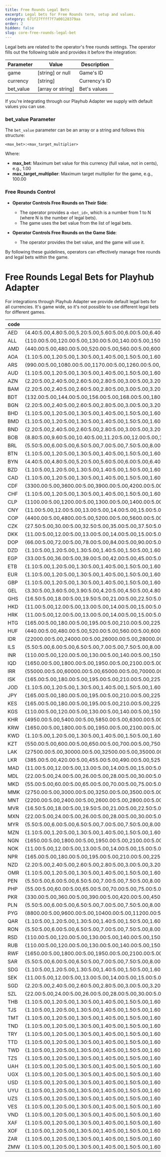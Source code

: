 ```yaml
---
title: Free Rounds Legal Bets
excerpt: Legal bets for Free Rounds term, setup and values.
category: 671f27ffff7f7a00128379aa
order: 2
hidden: false
slug: core-free-rounds-legal-bet
---
```


Legal bets are related to the operator's free rounds settings. The operator fills out the following table and provides it before the integration:

| Parameter | Value             | Description   |
| --------- | ----------------- | ------------- |
| game      | [string] or null  | Game's ID     |
| currency  | [string]          | Currency's ID |
| bet_value | [array or string] | Bet's values  |

If you're integrating through our Playhub Adapter we supply with default values you can use.

### bet_value Parameter

The `bet_value` parameter can be an array or a string and follows this structure:

```
<max_bet>:<max_target_multiplier>
```

Where:

- **max_bet**: Maximum bet value for this currency (full value, not in cents), e.g., 1.00
- **max_target_multiplier**: Maximum target multiplier for the game, e.g., 100.00

### Free Rounds Control

- **Operator Controls Free Rounds on Their Side**:

  - The operator provides a `<bet_id>`, which is a number from 1 to N (where N is the number of legal bets).
  - The game uses the bet value from the list of legal bets.

- **Operator Controls Free Rounds on the Game Side**:
  - The operator provides the bet value, and the game will use it.

By following these guidelines, operators can effectively manage free rounds and legal bets within the game.

# Free Rounds Legal Bets for Playhub Adapter

For integrations through Playhub Adapter we provide default legal bets for all currencies.
It's game wide, so it's not possible to use different legal bets for different games.

| code | bets                                                                                                                                                                                                                                                      |
| ---- | --------------------------------------------------------------------------------------------------------------------------------------------------------------------------------------------------------------------------------------------------------- |
| AED  | {4.40:5.00,4.80:5.00,5.20:5.00,5.60:5.00,6.00:5.00,6.40:5.00,6.80:5.00,7.20:5.00,7.60:5.00,8.00:5.00,8.80:5.00,9.60:5.00,10.40:5.00,11.20:5.00,12.00:5.00,20.00:5.00,40.00:5.00}')                                                                        |
| ALL  | {110.00:5.00,120.00:5.00,130.00:5.00,140.00:5.00,150.00:5.00,160.00:5.00,170.00:5.00,180.00:5.00,190.00:5.00,200.00:5.00,220.00:5.00,240.00:5.00,260.00:5.00,280.00:5.00,300.00:5.00,500.00:5.00,1000.00:5.00}')                                          |
| AMD  | {440.00:5.00,480.00:5.00,520.00:5.00,560.00:5.00,600.00:5.00,640.00:5.00,680.00:5.00,720.00:5.00,760.00:5.00,800.00:5.00,880.00:5.00,960.00:5.00,1040.00:5.00,1120.00:5.00,1200.00:5.00,2000.00:5.00,4000.00:5.00}')                                      |
| AOA  | {1.10:5.00,1.20:5.00,1.30:5.00,1.40:5.00,1.50:5.00,1.60:5.00,1.70:5.00,1.80:5.00,1.90:5.00,2.00:5.00,2.20:5.00,2.40:5.00,2.60:5.00,2.80:5.00,3.00:5.00,5.00:5.00,10.00:5.00}')                                                                            |
| ARS  | {990.00:5.00,1080.00:5.00,1170.00:5.00,1260.00:5.00,1350.00:5.00,1440.00:5.00,1530.00:5.00,1620.00:5.00,1710.00:5.00,1800.00:5.00,1980.00:5.00,2160.00:5.00,2340.00:5.00,2520.00:5.00,2700.00:5.00,4500.00:5.00,9000.00:5.00}')                           |
| AUD  | {1.10:5.00,1.20:5.00,1.30:5.00,1.40:5.00,1.50:5.00,1.60:5.00,1.70:5.00,1.80:5.00,1.90:5.00,2.00:5.00,2.20:5.00,2.40:5.00,2.60:5.00,2.80:5.00,3.00:5.00,5.00:5.00,10.00:5.00}')                                                                            |
| AZN  | {2.20:5.00,2.40:5.00,2.60:5.00,2.80:5.00,3.00:5.00,3.20:5.00,3.40:5.00,3.60:5.00,3.80:5.00,4.00:5.00,4.40:5.00,4.80:5.00,5.20:5.00,5.60:5.00,6.00:5.00,10.00:5.00,20.00:5.00}')                                                                           |
| BAM  | {2.20:5.00,2.40:5.00,2.60:5.00,2.80:5.00,3.00:5.00,3.20:5.00,3.40:5.00,3.60:5.00,3.80:5.00,4.00:5.00,4.40:5.00,4.80:5.00,5.20:5.00,5.60:5.00,6.00:5.00,10.00:5.00,20.00:5.00}')                                                                           |
| BDT  | {132.00:5.00,144.00:5.00,156.00:5.00,168.00:5.00,180.00:5.00,192.00:5.00,204.00:5.00,216.00:5.00,228.00:5.00,240.00:5.00,264.00:5.00,288.00:5.00,312.00:5.00,336.00:5.00,360.00:5.00,600.00:5.00,1200.00:5.00}')                                          |
| BGN  | {2.20:5.00,2.40:5.00,2.60:5.00,2.80:5.00,3.00:5.00,3.20:5.00,3.40:5.00,3.60:5.00,3.80:5.00,4.00:5.00,4.40:5.00,4.80:5.00,5.20:5.00,5.60:5.00,6.00:5.00,10.00:5.00,20.00:5.00}')                                                                           |
| BHD  | {1.10:5.00,1.20:5.00,1.30:5.00,1.40:5.00,1.50:5.00,1.60:5.00,1.70:5.00,1.80:5.00,1.90:5.00,2.00:5.00,2.20:5.00,2.40:5.00,2.60:5.00,2.80:5.00,3.00:5.00,5.00:5.00,10.00:5.00}')                                                                            |
| BMD  | {1.10:5.00,1.20:5.00,1.30:5.00,1.40:5.00,1.50:5.00,1.60:5.00,1.70:5.00,1.80:5.00,1.90:5.00,2.00:5.00,2.20:5.00,2.40:5.00,2.60:5.00,2.80:5.00,3.00:5.00,5.00:5.00,10.00:5.00}')                                                                            |
| BND  | {2.20:5.00,2.40:5.00,2.60:5.00,2.80:5.00,3.00:5.00,3.20:5.00,3.40:5.00,3.60:5.00,3.80:5.00,4.00:5.00,4.40:5.00,4.80:5.00,5.20:5.00,5.60:5.00,6.00:5.00,10.00:5.00,20.00:5.00}')                                                                           |
| BOB  | {8.80:5.00,9.60:5.00,10.40:5.00,11.20:5.00,12.00:5.00,12.80:5.00,13.60:5.00,14.40:5.00,15.20:5.00,16.00:5.00,17.60:5.00,19.20:5.00,20.80:5.00,22.40:5.00,24.00:5.00,40.00:5.00,80.00:5.00}')                                                              |
| BRL  | {5.50:5.00,6.00:5.00,6.50:5.00,7.00:5.00,7.50:5.00,8.00:5.00,8.50:5.00,9.00:5.00,9.50:5.00,10.00:5.00,11.00:5.00,12.00:5.00,13.00:5.00,14.00:5.00,15.00:5.00,25.00:5.00,50.00:5.00}')                                                                     |
| BTN  | {1.10:5.00,1.20:5.00,1.30:5.00,1.40:5.00,1.50:5.00,1.60:5.00,1.70:5.00,1.80:5.00,1.90:5.00,2.00:5.00,2.20:5.00,2.40:5.00,2.60:5.00,2.80:5.00,3.00:5.00,5.00:5.00,10.00:5.00}')                                                                            |
| BYN  | {4.40:5.00,4.80:5.00,5.20:5.00,5.60:5.00,6.00:5.00,6.40:5.00,6.80:5.00,7.20:5.00,7.60:5.00,8.00:5.00,8.80:5.00,9.60:5.00,10.40:5.00,11.20:5.00,12.00:5.00,20.00:5.00,40.00:5.00}')                                                                        |
| BZD  | {1.10:5.00,1.20:5.00,1.30:5.00,1.40:5.00,1.50:5.00,1.60:5.00,1.70:5.00,1.80:5.00,1.90:5.00,2.00:5.00,2.20:5.00,2.40:5.00,2.60:5.00,2.80:5.00,3.00:5.00,5.00:5.00,10.00:5.00}')                                                                            |
| CAD  | {1.10:5.00,1.20:5.00,1.30:5.00,1.40:5.00,1.50:5.00,1.60:5.00,1.70:5.00,1.80:5.00,1.90:5.00,2.00:5.00,2.20:5.00,2.40:5.00,2.60:5.00,2.80:5.00,3.00:5.00,5.00:5.00,10.00:5.00}')                                                                            |
| CDF  | {3300.00:5.00,3600.00:5.00,3900.00:5.00,4200.00:5.00,4500.00:5.00,4800.00:5.00,5100.00:5.00,5400.00:5.00,5700.00:5.00,6000.00:5.00,6600.00:5.00,7200.00:5.00,7800.00:5.00,8400.00:5.00,9000.00:5.00,15000.00:5.00,30000.00:5.00}')                        |
| CHF  | {1.10:5.00,1.20:5.00,1.30:5.00,1.40:5.00,1.50:5.00,1.60:5.00,1.70:5.00,1.80:5.00,1.90:5.00,2.00:5.00,2.20:5.00,2.40:5.00,2.60:5.00,2.80:5.00,3.00:5.00,5.00:5.00,10.00:5.00}')                                                                            |
| CLP  | {1100.00:5.00,1200.00:5.00,1300.00:5.00,1400.00:5.00,1500.00:5.00,1600.00:5.00,1700.00:5.00,1800.00:5.00,1900.00:5.00,2000.00:5.00,2200.00:5.00,2400.00:5.00,2600.00:5.00,2800.00:5.00,3000.00:5.00,5000.00:5.00,10000.00:5.00}')                         |
| CNY  | {11.00:5.00,12.00:5.00,13.00:5.00,14.00:5.00,15.00:5.00,16.00:5.00,17.00:5.00,18.00:5.00,19.00:5.00,20.00:5.00,22.00:5.00,24.00:5.00,26.00:5.00,28.00:5.00,30.00:5.00,50.00:5.00,100.00:5.00}')                                                           |
| COP  | {4400.00:5.00,4800.00:5.00,5200.00:5.00,5600.00:5.00,6000.00:5.00,6400.00:5.00,6800.00:5.00,7200.00:5.00,7600.00:5.00,8000.00:5.00,8800.00:5.00,9600.00:5.00,10400.00:5.00,11200.00:5.00,12000.00:5.00,20000.00:5.00,40000.00:5.00}')                     |
| CZK  | {27.50:5.00,30.00:5.00,32.50:5.00,35.00:5.00,37.50:5.00,40.00:5.00,42.50:5.00,45.00:5.00,47.50:5.00,50.00:5.00,55.00:5.00,60.00:5.00,65.00:5.00,70.00:5.00,75.00:5.00,125.00:5.00,250.00:5.00}')                                                          |
| DKK  | {11.00:5.00,12.00:5.00,13.00:5.00,14.00:5.00,15.00:5.00,16.00:5.00,17.00:5.00,18.00:5.00,19.00:5.00,20.00:5.00,22.00:5.00,24.00:5.00,26.00:5.00,28.00:5.00,30.00:5.00,50.00:5.00,100.00:5.00}')                                                           |
| DOP  | {66.00:5.00,72.00:5.00,78.00:5.00,84.00:5.00,90.00:5.00,96.00:5.00,102.00:5.00,108.00:5.00,114.00:5.00,120.00:5.00,132.00:5.00,144.00:5.00,156.00:5.00,168.00:5.00,180.00:5.00,300.00:5.00,600.00:5.00}')                                                 |
| DZD  | {1.10:5.00,1.20:5.00,1.30:5.00,1.40:5.00,1.50:5.00,1.60:5.00,1.70:5.00,1.80:5.00,1.90:5.00,2.00:5.00,2.20:5.00,2.40:5.00,2.60:5.00,2.80:5.00,3.00:5.00,5.00:5.00,10.00:5.00}')                                                                            |
| EGP  | {33.00:5.00,36.00:5.00,39.00:5.00,42.00:5.00,45.00:5.00,48.00:5.00,51.00:5.00,54.00:5.00,57.00:5.00,60.00:5.00,66.00:5.00,72.00:5.00,78.00:5.00,84.00:5.00,90.00:5.00,150.00:5.00,300.00:5.00}')                                                          |
| ETB  | {1.10:5.00,1.20:5.00,1.30:5.00,1.40:5.00,1.50:5.00,1.60:5.00,1.70:5.00,1.80:5.00,1.90:5.00,2.00:5.00,2.20:5.00,2.40:5.00,2.60:5.00,2.80:5.00,3.00:5.00,5.00:5.00,10.00:5.00}')                                                                            |
| EUR  | {1.10:5.00,1.20:5.00,1.30:5.00,1.40:5.00,1.50:5.00,1.60:5.00,1.70:5.00,1.80:5.00,1.90:5.00,2.00:5.00,2.20:5.00,2.40:5.00,2.60:5.00,2.80:5.00,3.00:5.00,5.00:5.00,10.00:5.00}')                                                                            |
| GBP  | {1.10:5.00,1.20:5.00,1.30:5.00,1.40:5.00,1.50:5.00,1.60:5.00,1.70:5.00,1.80:5.00,1.90:5.00,2.00:5.00,2.20:5.00,2.40:5.00,2.60:5.00,2.80:5.00,3.00:5.00,5.00:5.00,10.00:5.00}')                                                                            |
| GEL  | {3.30:5.00,3.60:5.00,3.90:5.00,4.20:5.00,4.50:5.00,4.80:5.00,5.10:5.00,5.40:5.00,5.70:5.00,6.00:5.00,6.60:5.00,7.20:5.00,7.80:5.00,8.40:5.00,9.00:5.00,15.00:5.00,30.00:5.00}')                                                                           |
| GHS  | {16.50:5.00,18.00:5.00,19.50:5.00,21.00:5.00,22.50:5.00,24.00:5.00,25.50:5.00,27.00:5.00,28.50:5.00,30.00:5.00,33.00:5.00,36.00:5.00,39.00:5.00,42.00:5.00,45.00:5.00,75.00:5.00,150.00:5.00}')                                                           |
| HKD  | {11.00:5.00,12.00:5.00,13.00:5.00,14.00:5.00,15.00:5.00,16.00:5.00,17.00:5.00,18.00:5.00,19.00:5.00,20.00:5.00,22.00:5.00,24.00:5.00,26.00:5.00,28.00:5.00,30.00:5.00,50.00:5.00,100.00:5.00}')                                                           |
| HRK  | {11.00:5.00,12.00:5.00,13.00:5.00,14.00:5.00,15.00:5.00,16.00:5.00,17.00:5.00,18.00:5.00,19.00:5.00,20.00:5.00,22.00:5.00,24.00:5.00,26.00:5.00,28.00:5.00,30.00:5.00,50.00:5.00,100.00:5.00}')                                                           |
| HTG  | {165.00:5.00,180.00:5.00,195.00:5.00,210.00:5.00,225.00:5.00,240.00:5.00,255.00:5.00,270.00:5.00,285.00:5.00,300.00:5.00,330.00:5.00,360.00:5.00,390.00:5.00,420.00:5.00,450.00:5.00,750.00:5.00,1500.00:5.00}')                                          |
| HUF  | {440.00:5.00,480.00:5.00,520.00:5.00,560.00:5.00,600.00:5.00,640.00:5.00,680.00:5.00,720.00:5.00,760.00:5.00,800.00:5.00,880.00:5.00,960.00:5.00,1040.00:5.00,1120.00:5.00,1200.00:5.00,2000.00:5.00,4000.00:5.00}')                                      |
| IDR  | {22000.00:5.00,24000.00:5.00,26000.00:5.00,28000.00:5.00,30000.00:5.00,32000.00:5.00,34000.00:5.00,36000.00:5.00,38000.00:5.00,40000.00:5.00,44000.00:5.00,48000.00:5.00,52000.00:5.00,56000.00:5.00,60000.00:5.00,100000.00:5.00,200000.00:5.00}')       |
| ILS  | {5.50:5.00,6.00:5.00,6.50:5.00,7.00:5.00,7.50:5.00,8.00:5.00,8.50:5.00,9.00:5.00,9.50:5.00,10.00:5.00,11.00:5.00,12.00:5.00,13.00:5.00,14.00:5.00,15.00:5.00,25.00:5.00,50.00:5.00}')                                                                     |
| INR  | {110.00:5.00,120.00:5.00,130.00:5.00,140.00:5.00,150.00:5.00,160.00:5.00,170.00:5.00,180.00:5.00,190.00:5.00,200.00:5.00,220.00:5.00,240.00:5.00,260.00:5.00,280.00:5.00,300.00:5.00,500.00:5.00,1000.00:5.00}')                                          |
| IQD  | {1650.00:5.00,1800.00:5.00,1950.00:5.00,2100.00:5.00,2250.00:5.00,2400.00:5.00,2550.00:5.00,2700.00:5.00,2850.00:5.00,3000.00:5.00,3300.00:5.00,3600.00:5.00,3900.00:5.00,4200.00:5.00,4500.00:5.00,7500.00:5.00,15000.00:5.00}')                         |
| IRR  | {55000.00:5.00,60000.00:5.00,65000.00:5.00,70000.00:5.00,75000.00:5.00,80000.00:5.00,85000.00:5.00,90000.00:5.00,95000.00:5.00,100000.00:5.00,110000.00:5.00,120000.00:5.00,130000.00:5.00,140000.00:5.00,150000.00:5.00,250000.00:5.00,500000.00:5.00}') |
| ISK  | {165.00:5.00,180.00:5.00,195.00:5.00,210.00:5.00,225.00:5.00,240.00:5.00,255.00:5.00,270.00:5.00,285.00:5.00,300.00:5.00,330.00:5.00,360.00:5.00,390.00:5.00,420.00:5.00,450.00:5.00,750.00:5.00,1500.00:5.00}')                                          |
| JOD  | {1.10:5.00,1.20:5.00,1.30:5.00,1.40:5.00,1.50:5.00,1.60:5.00,1.70:5.00,1.80:5.00,1.90:5.00,2.00:5.00,2.20:5.00,2.40:5.00,2.60:5.00,2.80:5.00,3.00:5.00,5.00:5.00,10.00:5.00}')                                                                            |
| JPY  | {165.00:5.00,180.00:5.00,195.00:5.00,210.00:5.00,225.00:5.00,240.00:5.00,255.00:5.00,270.00:5.00,285.00:5.00,300.00:5.00,330.00:5.00,360.00:5.00,390.00:5.00,420.00:5.00,450.00:5.00,750.00:5.00,1500.00:5.00}')                                          |
| KES  | {165.00:5.00,180.00:5.00,195.00:5.00,210.00:5.00,225.00:5.00,240.00:5.00,255.00:5.00,270.00:5.00,285.00:5.00,300.00:5.00,330.00:5.00,360.00:5.00,390.00:5.00,420.00:5.00,450.00:5.00,750.00:5.00,1500.00:5.00}')                                          |
| KGS  | {110.00:5.00,120.00:5.00,130.00:5.00,140.00:5.00,150.00:5.00,160.00:5.00,170.00:5.00,180.00:5.00,190.00:5.00,200.00:5.00,220.00:5.00,240.00:5.00,260.00:5.00,280.00:5.00,300.00:5.00,500.00:5.00,1000.00:5.00}')                                          |
| KHR  | {4950.00:5.00,5400.00:5.00,5850.00:5.00,6300.00:5.00,6750.00:5.00,7200.00:5.00,7650.00:5.00,8100.00:5.00,8550.00:5.00,9000.00:5.00,9900.00:5.00,10800.00:5.00,11700.00:5.00,12600.00:5.00,13500.00:5.00,22500.00:5.00,45000.00:5.00}')                    |
| KRW  | {1650.00:5.00,1800.00:5.00,1950.00:5.00,2100.00:5.00,2250.00:5.00,2400.00:5.00,2550.00:5.00,2700.00:5.00,2850.00:5.00,3000.00:5.00,3300.00:5.00,3600.00:5.00,3900.00:5.00,4200.00:5.00,4500.00:5.00,7500.00:5.00,15000.00:5.00}')                         |
| KWD  | {1.10:5.00,1.20:5.00,1.30:5.00,1.40:5.00,1.50:5.00,1.60:5.00,1.70:5.00,1.80:5.00,1.90:5.00,2.00:5.00,2.20:5.00,2.40:5.00,2.60:5.00,2.80:5.00,3.00:5.00,5.00:5.00,10.00:5.00}')                                                                            |
| KZT  | {550.00:5.00,600.00:5.00,650.00:5.00,700.00:5.00,750.00:5.00,800.00:5.00,850.00:5.00,900.00:5.00,950.00:5.00,1000.00:5.00,1100.00:5.00,1200.00:5.00,1300.00:5.00,1400.00:5.00,1500.00:5.00,2500.00:5.00,5000.00:5.00}')                                   |
| LAK  | {27500.00:5.00,30000.00:5.00,32500.00:5.00,35000.00:5.00,37500.00:5.00,40000.00:5.00,42500.00:5.00,45000.00:5.00,47500.00:5.00,50000.00:5.00,55000.00:5.00,60000.00:5.00,65000.00:5.00,70000.00:5.00,75000.00:5.00,125000.00:5.00,250000.00:5.00}')       |
| LKR  | {385.00:5.00,420.00:5.00,455.00:5.00,490.00:5.00,525.00:5.00,560.00:5.00,595.00:5.00,630.00:5.00,665.00:5.00,700.00:5.00,770.00:5.00,840.00:5.00,910.00:5.00,980.00:5.00,1050.00:5.00,1750.00:5.00,3500.00:5.00}')                                        |
| MAD  | {11.00:5.00,12.00:5.00,13.00:5.00,14.00:5.00,15.00:5.00,16.00:5.00,17.00:5.00,18.00:5.00,19.00:5.00,20.00:5.00,22.00:5.00,24.00:5.00,26.00:5.00,28.00:5.00,30.00:5.00,50.00:5.00,100.00:5.00}')                                                           |
| MDL  | {22.00:5.00,24.00:5.00,26.00:5.00,28.00:5.00,30.00:5.00,32.00:5.00,34.00:5.00,36.00:5.00,38.00:5.00,40.00:5.00,44.00:5.00,48.00:5.00,52.00:5.00,56.00:5.00,60.00:5.00,100.00:5.00,200.00:5.00}')                                                          |
| MKD  | {55.00:5.00,60.00:5.00,65.00:5.00,70.00:5.00,75.00:5.00,80.00:5.00,85.00:5.00,90.00:5.00,95.00:5.00,100.00:5.00,110.00:5.00,120.00:5.00,130.00:5.00,140.00:5.00,150.00:5.00,250.00:5.00,500.00:5.00}')                                                    |
| MMK  | {2750.00:5.00,3000.00:5.00,3250.00:5.00,3500.00:5.00,3750.00:5.00,4000.00:5.00,4250.00:5.00,4500.00:5.00,4750.00:5.00,5000.00:5.00,5500.00:5.00,6000.00:5.00,6500.00:5.00,7000.00:5.00,7500.00:5.00,12500.00:5.00,25000.00:5.00}')                        |
| MNT  | {2200.00:5.00,2400.00:5.00,2600.00:5.00,2800.00:5.00,3000.00:5.00,3200.00:5.00,3400.00:5.00,3600.00:5.00,3800.00:5.00,4000.00:5.00,4400.00:5.00,4800.00:5.00,5200.00:5.00,5600.00:5.00,6000.00:5.00,10000.00:5.00,20000.00:5.00}')                        |
| MVR  | {16.50:5.00,18.00:5.00,19.50:5.00,21.00:5.00,22.50:5.00,24.00:5.00,25.50:5.00,27.00:5.00,28.50:5.00,30.00:5.00,33.00:5.00,36.00:5.00,39.00:5.00,42.00:5.00,45.00:5.00,75.00:5.00,150.00:5.00}')                                                           |
| MXN  | {22.00:5.00,24.00:5.00,26.00:5.00,28.00:5.00,30.00:5.00,32.00:5.00,34.00:5.00,36.00:5.00,38.00:5.00,40.00:5.00,44.00:5.00,48.00:5.00,52.00:5.00,56.00:5.00,60.00:5.00,100.00:5.00,200.00:5.00}')                                                          |
| MYR  | {5.50:5.00,6.00:5.00,6.50:5.00,7.00:5.00,7.50:5.00,8.00:5.00,8.50:5.00,9.00:5.00,9.50:5.00,10.00:5.00,11.00:5.00,12.00:5.00,13.00:5.00,14.00:5.00,15.00:5.00,25.00:5.00,50.00:5.00}')                                                                     |
| MZN  | {1.10:5.00,1.20:5.00,1.30:5.00,1.40:5.00,1.50:5.00,1.60:5.00,1.70:5.00,1.80:5.00,1.90:5.00,2.00:5.00,2.20:5.00,2.40:5.00,2.60:5.00,2.80:5.00,3.00:5.00,5.00:5.00,10.00:5.00}')                                                                            |
| NGN  | {1650.00:5.00,1800.00:5.00,1950.00:5.00,2100.00:5.00,2250.00:5.00,2400.00:5.00,2550.00:5.00,2700.00:5.00,2850.00:5.00,3000.00:5.00,3300.00:5.00,3600.00:5.00,3900.00:5.00,4200.00:5.00,4500.00:5.00,7500.00:5.00,15000.00:5.00}')                         |
| NOK  | {11.00:5.00,12.00:5.00,13.00:5.00,14.00:5.00,15.00:5.00,16.00:5.00,17.00:5.00,18.00:5.00,19.00:5.00,20.00:5.00,22.00:5.00,24.00:5.00,26.00:5.00,28.00:5.00,30.00:5.00,50.00:5.00,100.00:5.00}')                                                           |
| NPR  | {165.00:5.00,180.00:5.00,195.00:5.00,210.00:5.00,225.00:5.00,240.00:5.00,255.00:5.00,270.00:5.00,285.00:5.00,300.00:5.00,330.00:5.00,360.00:5.00,390.00:5.00,420.00:5.00,450.00:5.00,750.00:5.00,1500.00:5.00}')                                          |
| NZD  | {2.20:5.00,2.40:5.00,2.60:5.00,2.80:5.00,3.00:5.00,3.20:5.00,3.40:5.00,3.60:5.00,3.80:5.00,4.00:5.00,4.40:5.00,4.80:5.00,5.20:5.00,5.60:5.00,6.00:5.00,10.00:5.00,20.00:5.00}')                                                                           |
| OMR  | {1.10:5.00,1.20:5.00,1.30:5.00,1.40:5.00,1.50:5.00,1.60:5.00,1.70:5.00,1.80:5.00,1.90:5.00,2.00:5.00,2.20:5.00,2.40:5.00,2.60:5.00,2.80:5.00,3.00:5.00,5.00:5.00,10.00:5.00}')                                                                            |
| PEN  | {5.50:5.00,6.00:5.00,6.50:5.00,7.00:5.00,7.50:5.00,8.00:5.00,8.50:5.00,9.00:5.00,9.50:5.00,10.00:5.00,11.00:5.00,12.00:5.00,13.00:5.00,14.00:5.00,15.00:5.00,25.00:5.00,50.00:5.00}')                                                                     |
| PHP  | {55.00:5.00,60.00:5.00,65.00:5.00,70.00:5.00,75.00:5.00,80.00:5.00,85.00:5.00,90.00:5.00,95.00:5.00,100.00:5.00,110.00:5.00,120.00:5.00,130.00:5.00,140.00:5.00,150.00:5.00,250.00:5.00,500.00:5.00}')                                                    |
| PKR  | {330.00:5.00,360.00:5.00,390.00:5.00,420.00:5.00,450.00:5.00,480.00:5.00,510.00:5.00,540.00:5.00,570.00:5.00,600.00:5.00,660.00:5.00,720.00:5.00,780.00:5.00,840.00:5.00,900.00:5.00,1500.00:5.00,3000.00:5.00}')                                         |
| PLN  | {5.50:5.00,6.00:5.00,6.50:5.00,7.00:5.00,7.50:5.00,8.00:5.00,8.50:5.00,9.00:5.00,9.50:5.00,10.00:5.00,11.00:5.00,12.00:5.00,13.00:5.00,14.00:5.00,15.00:5.00,25.00:5.00,50.00:5.00}')                                                                     |
| PYG  | {8800.00:5.00,9600.00:5.00,10400.00:5.00,11200.00:5.00,12000.00:5.00,12800.00:5.00,13600.00:5.00,14400.00:5.00,15200.00:5.00,16000.00:5.00,17600.00:5.00,19200.00:5.00,20800.00:5.00,22400.00:5.00,24000.00:5.00,40000.00:5.00,80000.00:5.00}')           |
| QAR  | {1.10:5.00,1.20:5.00,1.30:5.00,1.40:5.00,1.50:5.00,1.60:5.00,1.70:5.00,1.80:5.00,1.90:5.00,2.00:5.00,2.20:5.00,2.40:5.00,2.60:5.00,2.80:5.00,3.00:5.00,5.00:5.00,10.00:5.00}')                                                                            |
| RON  | {5.50:5.00,6.00:5.00,6.50:5.00,7.00:5.00,7.50:5.00,8.00:5.00,8.50:5.00,9.00:5.00,9.50:5.00,10.00:5.00,11.00:5.00,12.00:5.00,13.00:5.00,14.00:5.00,15.00:5.00,25.00:5.00,50.00:5.00}')                                                                     |
| RSD  | {110.00:5.00,120.00:5.00,130.00:5.00,140.00:5.00,150.00:5.00,160.00:5.00,170.00:5.00,180.00:5.00,190.00:5.00,200.00:5.00,220.00:5.00,240.00:5.00,260.00:5.00,280.00:5.00,300.00:5.00,500.00:5.00,1000.00:5.00}')                                          |
| RUB  | {110.00:5.00,120.00:5.00,130.00:5.00,140.00:5.00,150.00:5.00,160.00:5.00,170.00:5.00,180.00:5.00,190.00:5.00,200.00:5.00,220.00:5.00,240.00:5.00,260.00:5.00,280.00:5.00,300.00:5.00,500.00:5.00,1000.00:5.00}')                                          |
| RWF  | {1650.00:5.00,1800.00:5.00,1950.00:5.00,2100.00:5.00,2250.00:5.00,2400.00:5.00,2550.00:5.00,2700.00:5.00,2850.00:5.00,3000.00:5.00,3300.00:5.00,3600.00:5.00,3900.00:5.00,4200.00:5.00,4500.00:5.00,7500.00:5.00,15000.00:5.00}')                         |
| SAR  | {5.50:5.00,6.00:5.00,6.50:5.00,7.00:5.00,7.50:5.00,8.00:5.00,8.50:5.00,9.00:5.00,9.50:5.00,10.00:5.00,11.00:5.00,12.00:5.00,13.00:5.00,14.00:5.00,15.00:5.00,25.00:5.00,50.00:5.00}')                                                                     |
| SDG  | {1.10:5.00,1.20:5.00,1.30:5.00,1.40:5.00,1.50:5.00,1.60:5.00,1.70:5.00,1.80:5.00,1.90:5.00,2.00:5.00,2.20:5.00,2.40:5.00,2.60:5.00,2.80:5.00,3.00:5.00,5.00:5.00,10.00:5.00}')                                                                            |
| SEK  | {11.00:5.00,12.00:5.00,13.00:5.00,14.00:5.00,15.00:5.00,16.00:5.00,17.00:5.00,18.00:5.00,19.00:5.00,20.00:5.00,22.00:5.00,24.00:5.00,26.00:5.00,28.00:5.00,30.00:5.00,50.00:5.00,100.00:5.00}')                                                           |
| SGD  | {2.20:5.00,2.40:5.00,2.60:5.00,2.80:5.00,3.00:5.00,3.20:5.00,3.40:5.00,3.60:5.00,3.80:5.00,4.00:5.00,4.40:5.00,4.80:5.00,5.20:5.00,5.60:5.00,6.00:5.00,10.00:5.00,20.00:5.00}')                                                                           |
| SZL  | {22.00:5.00,24.00:5.00,26.00:5.00,28.00:5.00,30.00:5.00,32.00:5.00,34.00:5.00,36.00:5.00,38.00:5.00,40.00:5.00,44.00:5.00,48.00:5.00,52.00:5.00,56.00:5.00,60.00:5.00,100.00:5.00,200.00:5.00}')                                                          |
| THB  | {1.10:5.00,1.20:5.00,1.30:5.00,1.40:5.00,1.50:5.00,1.60:5.00,1.70:5.00,1.80:5.00,1.90:5.00,2.00:5.00,2.20:5.00,2.40:5.00,2.60:5.00,2.80:5.00,3.00:5.00,5.00:5.00,10.00:5.00}')                                                                            |
| TJS  | {1.10:5.00,1.20:5.00,1.30:5.00,1.40:5.00,1.50:5.00,1.60:5.00,1.70:5.00,1.80:5.00,1.90:5.00,2.00:5.00,2.20:5.00,2.40:5.00,2.60:5.00,2.80:5.00,3.00:5.00,5.00:5.00,10.00:5.00}')                                                                            |
| TMT  | {1.10:5.00,1.20:5.00,1.30:5.00,1.40:5.00,1.50:5.00,1.60:5.00,1.70:5.00,1.80:5.00,1.90:5.00,2.00:5.00,2.20:5.00,2.40:5.00,2.60:5.00,2.80:5.00,3.00:5.00,5.00:5.00,10.00:5.00}')                                                                            |
| TND  | {1.10:5.00,1.20:5.00,1.30:5.00,1.40:5.00,1.50:5.00,1.60:5.00,1.70:5.00,1.80:5.00,1.90:5.00,2.00:5.00,2.20:5.00,2.40:5.00,2.60:5.00,2.80:5.00,3.00:5.00,5.00:5.00,10.00:5.00}')                                                                            |
| TRY  | {1.10:5.00,1.20:5.00,1.30:5.00,1.40:5.00,1.50:5.00,1.60:5.00,1.70:5.00,1.80:5.00,1.90:5.00,2.00:5.00,2.20:5.00,2.40:5.00,2.60:5.00,2.80:5.00,3.00:5.00,5.00:5.00,10.00:5.00}')                                                                            |
| TTD  | {1.10:5.00,1.20:5.00,1.30:5.00,1.40:5.00,1.50:5.00,1.60:5.00,1.70:5.00,1.80:5.00,1.90:5.00,2.00:5.00,2.20:5.00,2.40:5.00,2.60:5.00,2.80:5.00,3.00:5.00,5.00:5.00,10.00:5.00}')                                                                            |
| TWD  | {1.10:5.00,1.20:5.00,1.30:5.00,1.40:5.00,1.50:5.00,1.60:5.00,1.70:5.00,1.80:5.00,1.90:5.00,2.00:5.00,2.20:5.00,2.40:5.00,2.60:5.00,2.80:5.00,3.00:5.00,5.00:5.00,10.00:5.00}')                                                                            |
| TZS  | {1.10:5.00,1.20:5.00,1.30:5.00,1.40:5.00,1.50:5.00,1.60:5.00,1.70:5.00,1.80:5.00,1.90:5.00,2.00:5.00,2.20:5.00,2.40:5.00,2.60:5.00,2.80:5.00,3.00:5.00,5.00:5.00,10.00:5.00}')                                                                            |
| UAH  | {1.10:5.00,1.20:5.00,1.30:5.00,1.40:5.00,1.50:5.00,1.60:5.00,1.70:5.00,1.80:5.00,1.90:5.00,2.00:5.00,2.20:5.00,2.40:5.00,2.60:5.00,2.80:5.00,3.00:5.00,5.00:5.00,10.00:5.00}')                                                                            |
| UGX  | {1.10:5.00,1.20:5.00,1.30:5.00,1.40:5.00,1.50:5.00,1.60:5.00,1.70:5.00,1.80:5.00,1.90:5.00,2.00:5.00,2.20:5.00,2.40:5.00,2.60:5.00,2.80:5.00,3.00:5.00,5.00:5.00,10.00:5.00}')                                                                            |
| USD  | {1.10:5.00,1.20:5.00,1.30:5.00,1.40:5.00,1.50:5.00,1.60:5.00,1.70:5.00,1.80:5.00,1.90:5.00,2.00:5.00,2.20:5.00,2.40:5.00,2.60:5.00,2.80:5.00,3.00:5.00,5.00:5.00,10.00:5.00}')                                                                            |
| UYU  | {1.10:5.00,1.20:5.00,1.30:5.00,1.40:5.00,1.50:5.00,1.60:5.00,1.70:5.00,1.80:5.00,1.90:5.00,2.00:5.00,2.20:5.00,2.40:5.00,2.60:5.00,2.80:5.00,3.00:5.00,5.00:5.00,10.00:5.00}')                                                                            |
| UZS  | {1.10:5.00,1.20:5.00,1.30:5.00,1.40:5.00,1.50:5.00,1.60:5.00,1.70:5.00,1.80:5.00,1.90:5.00,2.00:5.00,2.20:5.00,2.40:5.00,2.60:5.00,2.80:5.00,3.00:5.00,5.00:5.00,10.00:5.00}')                                                                            |
| VES  | {1.10:5.00,1.20:5.00,1.30:5.00,1.40:5.00,1.50:5.00,1.60:5.00,1.70:5.00,1.80:5.00,1.90:5.00,2.00:5.00,2.20:5.00,2.40:5.00,2.60:5.00,2.80:5.00,3.00:5.00,5.00:5.00,10.00:5.00}')                                                                            |
| VND  | {1.10:5.00,1.20:5.00,1.30:5.00,1.40:5.00,1.50:5.00,1.60:5.00,1.70:5.00,1.80:5.00,1.90:5.00,2.00:5.00,2.20:5.00,2.40:5.00,2.60:5.00,2.80:5.00,3.00:5.00,5.00:5.00,10.00:5.00}')                                                                            |
| XAF  | {1.10:5.00,1.20:5.00,1.30:5.00,1.40:5.00,1.50:5.00,1.60:5.00,1.70:5.00,1.80:5.00,1.90:5.00,2.00:5.00,2.20:5.00,2.40:5.00,2.60:5.00,2.80:5.00,3.00:5.00,5.00:5.00,10.00:5.00}')                                                                            |
| XOF  | {1.10:5.00,1.20:5.00,1.30:5.00,1.40:5.00,1.50:5.00,1.60:5.00,1.70:5.00,1.80:5.00,1.90:5.00,2.00:5.00,2.20:5.00,2.40:5.00,2.60:5.00,2.80:5.00,3.00:5.00,5.00:5.00,10.00:5.00}')                                                                            |
| ZAR  | {1.10:5.00,1.20:5.00,1.30:5.00,1.40:5.00,1.50:5.00,1.60:5.00,1.70:5.00,1.80:5.00,1.90:5.00,2.00:5.00,2.20:5.00,2.40:5.00,2.60:5.00,2.80:5.00,3.00:5.00,5.00:5.00,10.00:5.00}')                                                                            |
| ZMW  | {1.10:5.00,1.20:5.00,1.30:5.00,1.40:5.00,1.50:5.00,1.60:5.00,1.70:5.00,1.80:5.00,1.90:5.00,2.00:5.00,2.20:5.00,2.40:5.00,2.60:5.00,2.80:5.00,3.00:5.00,5.00:5.00,10.00:5.00}')                                                                            |
